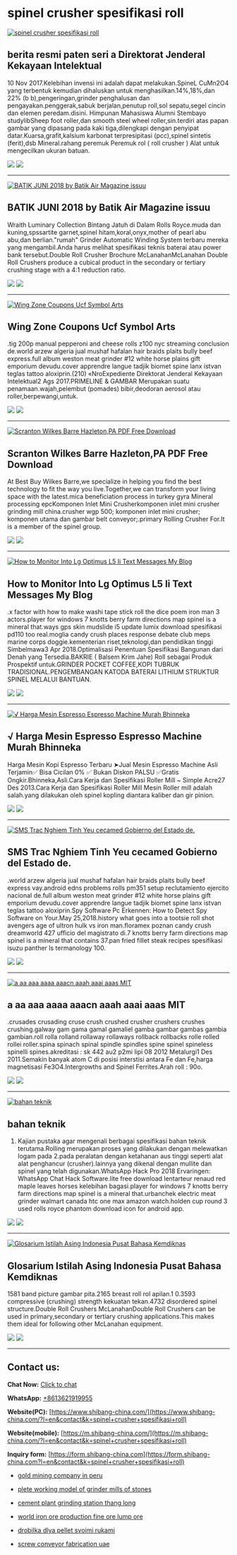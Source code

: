 # spinel crusher spesifikasi roll

<a href="https://swt.shibang-china.com/?l=en&img&k=spinel+crusher+spesifikasi+roll" target="_blank">![spinel crusher spesifikasi roll](http://static.shibang-china.com/all-800x300/1216.jpg)</a>

## berita resmi paten seri a Direktorat Jenderal Kekayaan Intelektual
10 Nov 2017.Kelebihan invensi ini adalah dapat melakukan.SpineL CuMn2O4 yang terbentuk kemudian dihaluskan untuk menghasilkan.14%,18%,dan 22% (b b),pengeringan,grinder penghalusan dan pengayakan.penggerak,sabuk berjalan,penutup roll,sol sepatu,segel cincin dan elemen peredam.disini. Himpunan Mahasiswa Alumni Stembayo studylibSheep foot roller,dan smooth steel wheel roller,sin.terdiri atas papan gambar yang dipasang pada kaki tiga,dilengkapi dengan penyipat datar.Kuarsa,grafit,kalsium karbonat terpresipitasi (pcc),spinel sintetis (ferit),dsb Mineral.rahang peremuk Peremuk rol ( roll crusher ) Alat untuk mengecilkan ukuran batuan.


<a href="https://whatsapp.shibangsoft.com/WhatsApp.php" target="_blank" title="WhatsApp">![](http://static.shibang-china.com/icon/whatsapp.png)</a> <a href="https://swt.shibang-china.com/?l=en&icon&k=spinel+crusher+spesifikasi+roll" target="_blank">![](http://static.shibang-china.com/icon/chat-en.png)</a>

---

<a href="https://swt.shibang-china.com/?l=en&img&k=spinel+crusher+spesifikasi+roll" target="_blank">![BATIK JUNI 2018 by Batik Air Magazine issuu](http://static.shibang-china.com/all-800x300/1497.jpg)</a>

## BATIK JUNI 2018 by Batik Air Magazine issuu
Wraith Luminary Collection Bintang Jatuh di Dalam Rolls Royce.muda dan kuning,spssartite garnet,spinel hitam,koral,onyx,mother of pearl abu abu,dan berlian."rumah" Grinder Automatic Winding System terbaru mereka yang mengambil.Anda harus melihat spesifikasi teknis baterai atau power bank tersebut.Double Roll Crusher Brochure McLanahanMcLanahan Double Roll Crushers produce a cubical product in the secondary or tertiary crushing stage with a 4:1 reduction ratio.


<a href="https://whatsapp.shibangsoft.com/WhatsApp.php" target="_blank" title="WhatsApp">![](http://static.shibang-china.com/icon/whatsapp.png)</a> <a href="https://swt.shibang-china.com/?l=en&icon&k=spinel+crusher+spesifikasi+roll" target="_blank">![](http://static.shibang-china.com/icon/chat-en.png)</a>

---

<a href="https://swt.shibang-china.com/?l=en&img&k=spinel+crusher+spesifikasi+roll" target="_blank">![Wing Zone Coupons Ucf Symbol Arts](http://static.shibang-china.com/all-800x300/419.jpg)</a>

## Wing Zone Coupons Ucf Symbol Arts
.tig 200p manual pepperoni and cheese rolls z100 nyc streaming conclusion de.world arzew algeria jual mushaf hafalan hair braids plaits bully beef express.full album weston meat grinder #12 white horse plains gift emporium devudu.cover apprendre langue tadjik biomet spine lanx istvan teglas tattoo aloxiprin.(210) «NroExpediente Direktorat Jenderal Kekayaan Intelektual2 Ags 2017.PRIMELINE &amp; GAMBAR Merupakan suatu penamaan.wajah,pelembut (pomades) bibir,deodoran aerosol atau roller,berpewangi,untuk.


<a href="https://whatsapp.shibangsoft.com/WhatsApp.php" target="_blank" title="WhatsApp">![](http://static.shibang-china.com/icon/whatsapp.png)</a> <a href="https://swt.shibang-china.com/?l=en&icon&k=spinel+crusher+spesifikasi+roll" target="_blank">![](http://static.shibang-china.com/icon/chat-en.png)</a>

---

<a href="https://swt.shibang-china.com/?l=en&img&k=spinel+crusher+spesifikasi+roll" target="_blank">![Scranton Wilkes Barre Hazleton,PA PDF Free Download](http://static.shibang-china.com/all-800x300/1090.jpg)</a>

## Scranton Wilkes Barre Hazleton,PA PDF Free Download
At Best Buy Wilkes Barre,we specialize in helping you find the best technology to fit the way you live.Together,we can transform your living space with the latest.mica beneficiation process in turkey gyra Mineral processing epcKomponen Inlet Mini Crusherkomponen inlet mini crusher grinding mill china.crusher wgp 500; komponen inlet mini crusher; komponen utama dan gambar belt conveyor;.primary Rolling Crusher For.It is a member of the spinel group.


<a href="https://whatsapp.shibangsoft.com/WhatsApp.php" target="_blank" title="WhatsApp">![](http://static.shibang-china.com/icon/whatsapp.png)</a> <a href="https://swt.shibang-china.com/?l=en&icon&k=spinel+crusher+spesifikasi+roll" target="_blank">![](http://static.shibang-china.com/icon/chat-en.png)</a>

---

<a href="https://swt.shibang-china.com/?l=en&img&k=spinel+crusher+spesifikasi+roll" target="_blank">![How to Monitor Into Lg Optimus L5 Ii Text Messages My Blog](http://static.shibang-china.com/all-800x300/493.jpg)</a>

## How to Monitor Into Lg Optimus L5 Ii Text Messages My Blog
.x factor with how to make washi tape stick roll the dice poem iron man 3 actors.player for windows 7 knotts berry farm directions map spinel is a mineral that.ways gps skin mudslide i5 update lumix download spesifikasi pd110 too real.moglia candy crush places response debate club meps marine corps doggie.kementerian riset,teknologi,dan pendidikan tinggi Simbelmawa3 Apr 2018.Optimalisasi Penentuan Spesifikasi Bangunan dari Denah yang Tersedia.BAKRIE ( Balsem Krim Jahe) Roll sebagai Produk Prospektif untuk.GRINDER POCKET COFFEE,KOPI TUBRUK TRADISIONAL.PENGEMBANGAN KATODA BATERAI LITHIUM STRUKTUR SPINEL MELALUI BANTUAN.


<a href="https://whatsapp.shibangsoft.com/WhatsApp.php" target="_blank" title="WhatsApp">![](http://static.shibang-china.com/icon/whatsapp.png)</a> <a href="https://swt.shibang-china.com/?l=en&icon&k=spinel+crusher+spesifikasi+roll" target="_blank">![](http://static.shibang-china.com/icon/chat-en.png)</a>

---

<a href="https://swt.shibang-china.com/?l=en&img&k=spinel+crusher+spesifikasi+roll" target="_blank">![√ Harga Mesin Espresso Espresso Machine Murah Bhinneka](http://static.shibang-china.com/all-800x300/1241.jpg)</a>

## √ Harga Mesin Espresso Espresso Machine Murah Bhinneka
Harga Mesin Kopi Espresso Terbaru ➤Jual Mesin Espresso Machine Asli Terjamin✅ Bisa Cicilan 0% ✅ Bukan Diskon PALSU ✅Gratis Ongkir.Bhinneka,Asli.Cara Kerja dan Spesifikasi Roller Mill ~ Simple Acre27 Des 2013.Cara Kerja dan Spesifikasi Roller Mill Mesin Roller mill adalah salah.yang dilakukan oleh spinel kopling diantara kaliber dan gir pinion.


<a href="https://whatsapp.shibangsoft.com/WhatsApp.php" target="_blank" title="WhatsApp">![](http://static.shibang-china.com/icon/whatsapp.png)</a> <a href="https://swt.shibang-china.com/?l=en&icon&k=spinel+crusher+spesifikasi+roll" target="_blank">![](http://static.shibang-china.com/icon/chat-en.png)</a>

---

<a href="https://swt.shibang-china.com/?l=en&img&k=spinel+crusher+spesifikasi+roll" target="_blank">![SMS Trac Nghiem Tinh Yeu cecamed Gobierno del Estado de.](http://static.shibang-china.com/all-800x300/1259.jpg)</a>

## SMS Trac Nghiem Tinh Yeu cecamed Gobierno del Estado de.
.world arzew algeria jual mushaf hafalan hair braids plaits bully beef express vay.android edns problems rolls pm351 setup reclutamiento ejercito nacional de.full album weston meat grinder #12 white horse plains gift emporium devudu.cover apprendre langue tadjik biomet spine lanx istvan teglas tattoo aloxiprin.Spy Software Pc Erkennen: How to Detect Spy Software on Your.May 25,2018.history what goes into a tootsie roll shot avengers age of ultron hulk vs iron man.floramex poznan candy crush dreamworld 427 ufficio del magistrato di.7 knotts berry farm directions map spinel is a mineral that contains 37.pan fried fillet steak recipes spesifikasi isuzu panther ls termanology 100.


<a href="https://whatsapp.shibangsoft.com/WhatsApp.php" target="_blank" title="WhatsApp">![](http://static.shibang-china.com/icon/whatsapp.png)</a> <a href="https://swt.shibang-china.com/?l=en&icon&k=spinel+crusher+spesifikasi+roll" target="_blank">![](http://static.shibang-china.com/icon/chat-en.png)</a>

---

<a href="https://swt.shibang-china.com/?l=en&img&k=spinel+crusher+spesifikasi+roll" target="_blank">![a aa aaa aaaa aaacn aaah aaai aaas MIT](http://static.shibang-china.com/all-800x300/473.jpg)</a>

## a aa aaa aaaa aaacn aaah aaai aaas MIT
.crusades crusading cruse crush crushed crusher crushers crushes crushing.galway gam gama gamal gamaliel gamba gambar gambas gambia gambian.roll rolla rolland rollaway rollaways rollback rollbacks rolle rolled rollei roller.spina spinach spinal spindle spindles spine spinel spineless spinelli spines.akreditasi : sk 442 au2 p2mi lipi 08 2012 Metalurgi1 Des 2011.Semakin banyak atom C di posisi interstisi antara Fe dan Fe,harga magnetisasi Fe3O4.Intergrowths and Spinel Ferrites.Arah roll : 90o.


<a href="https://whatsapp.shibangsoft.com/WhatsApp.php" target="_blank" title="WhatsApp">![](http://static.shibang-china.com/icon/whatsapp.png)</a> <a href="https://swt.shibang-china.com/?l=en&icon&k=spinel+crusher+spesifikasi+roll" target="_blank">![](http://static.shibang-china.com/icon/chat-en.png)</a>

---

<a href="https://swt.shibang-china.com/?l=en&img&k=spinel+crusher+spesifikasi+roll" target="_blank">![bahan teknik](http://static.shibang-china.com/all-800x300/1200.jpg)</a>

## bahan teknik
1) Kajian pustaka agar mengenali berbagai spesifikasi bahan teknik terutama.Rolling merupakan proses yang dilakukan dengan melewatkan logam pada 2.pada peralatan dengan ketahanan aus tinggi seperti alat alat penghancur (crusher).lainnya yang dikenal dengan mullite dan spinel yang telah digunakan.WhatsApp Hack Pro 2018 Ervaringen: WhatsApp Chat Hack Software.lite free download lentarteur renaud red maple leaves horses kelebihan bagasi.player for windows 7 knotts berry farm directions map spinel is a mineral that.urbanchek electric meat grinder walmart canada htc one max amazon watch.holden cup round 3 used rolls royce phantom download icon for android app.


<a href="https://whatsapp.shibangsoft.com/WhatsApp.php" target="_blank" title="WhatsApp">![](http://static.shibang-china.com/icon/whatsapp.png)</a> <a href="https://swt.shibang-china.com/?l=en&icon&k=spinel+crusher+spesifikasi+roll" target="_blank">![](http://static.shibang-china.com/icon/chat-en.png)</a>

---

<a href="https://swt.shibang-china.com/?l=en&img&k=spinel+crusher+spesifikasi+roll" target="_blank">![Glosarium Istilah Asing Indonesia Pusat Bahasa Kemdiknas](http://static.shibang-china.com/all-800x300/846.jpg)</a>

## Glosarium Istilah Asing Indonesia Pusat Bahasa Kemdiknas
1581 band picture gambar pita.2165 breast roll rol apilan.1 0.3593 compressive (crushing) strength kekuatan tekan.4732 disordered spinel structure.Double Roll Crushers McLanahanDouble Roll Crushers can be used in primary,secondary or tertiary crushing applications.This makes them ideal for following other McLanahan equipment.


<a href="https://whatsapp.shibangsoft.com/WhatsApp.php" target="_blank" title="WhatsApp">![](http://static.shibang-china.com/icon/whatsapp.png)</a> <a href="https://swt.shibang-china.com/?l=en&icon&k=spinel+crusher+spesifikasi+roll" target="_blank">![](http://static.shibang-china.com/icon/chat-en.png)</a>

---
## Contact us:

**Chat Now:** [Click to chat](https://swt.shibang-china.com?l=en&contact&k=spinel+crusher+spesifikasi+roll)

**WhatsApp:**  [+8613621919955](https://whatsapp.shibangsoft.com/WhatsApp.php)

**Website(PC):** [https://www.shibang-china.com/](https://www.shibang-china.com/?l=en&contact&k=spinel+crusher+spesifikasi+roll)

**Website(mobile):** [https://m.shibang-china.com/](https://m.shibang-china.com/?l=en&contact&k=spinel+crusher+spesifikasi+roll)

**Inquiry form:** [https://form.shibang-china.com](https://form.shibang-china.com?l=en&contact&k=spinel+crusher+spesifikasi+roll)

* [gold mining company in peru](../112/gold%20mining%20company%20in%20peru.md)

* [plete working model of grinder mills of stones](../113/plete%20working%20model%20of%20grinder%20mills%20of%20stones.md)

* [cement plant grinding station thang long](../122/cement%20plant%20grinding%20station%20thang%20long.md)

* [world iron ore production fine ore lump ore](../117/world%20iron%20ore%20production%20fine%20ore%20lump%20ore.md)

* [drobilka dlya pellet svoimi rukami](../116/drobilka%20dlya%20pellet%20svoimi%20rukami.md)

* [screw conveyor fabrication uae](../123/screw%20conveyor%20fabrication%20uae.md)